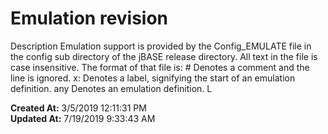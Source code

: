 # Emulation revision

Description Emulation support is provided by the Config_EMULATE file in the config sub directory of the jBASE release directory. All text in the file is case insensitive. The format of that file is: # Denotes a comment and the line is ignored. x: Denotes a label, signifying the start of an emulation definition. any Denotes an emulation definition. L  

**Created At:** 3/5/2019 12:11:31 PM  
**Updated At:** 7/19/2019 9:33:43 AM  

